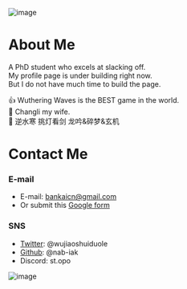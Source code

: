 ![image](https://pbs.twimg.com/media/GOLiuGvbQAAZJg3?format=jpg&name=4096x4096)
# About Me

A PhD student who excels at slacking off.  
My profile page is under building right now.  
But I do not have much time to build the page.  

👍 Wuthering Waves is the BEST game in the world.  
🥵 Changli my wife.  
🍷 逆水寒 挑灯看剑 龙吟&碎梦&玄机

# Contact Me

### E-mail
- E-mail: bankaicn@gmail.com
- Or submit this [Google form](https://forms.gle/3LyT774mwHGWZLVN8)

### SNS
- [Twitter](https://twitter.com/wujiaoshuiduole): @wujiaoshuiduole
- [Github](https://github.com/nab-iak): @nab-iak
- Discord: st.opo

![image](https://pbs.twimg.com/media/GN1TvDzWsAAcaX-?format=jpg&name=medium)
